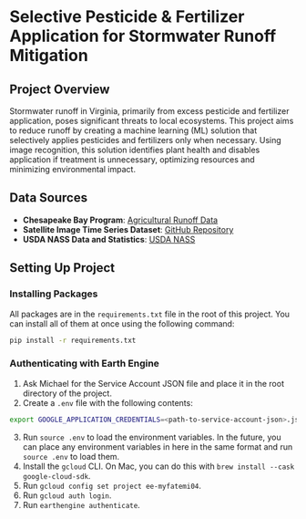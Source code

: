# Selective Pesticide & Fertilizer Application for Stormwater Runoff Mitigation

## Project Overview
Stormwater runoff in Virginia, primarily from excess pesticide and fertilizer application, poses significant threats to local ecosystems. This project aims to reduce runoff by creating a machine learning (ML) solution that selectively applies pesticides and fertilizers only when necessary. Using image recognition, this solution identifies plant health and disables application if treatment is unnecessary, optimizing resources and minimizing environmental impact.

## Data Sources
- **Chesapeake Bay Program**: [Agricultural Runoff Data](https://www.chesapeakebay.net/issues/threats-to-the-bay/agricultural-runoff)
- **Satellite Image Time Series Dataset**: [GitHub Repository](https://github.com/corentin-dfg/Satellite-Image-Time-Series-Datasets?tab=readme-ov-file)
- **USDA NASS Data and Statistics**: [USDA NASS](https://www.nass.usda.gov/Data_and_Statistics/)

## Setting Up Project

### Installing Packages

All packages are in the `requirements.txt` file in the root of this project. You can install all of them at once using the following command:
```bash
pip install -r requirements.txt
```

### Authenticating with Earth Engine

1. Ask Michael for the Service Account JSON file and place it in the root directory of the project.
2. Create a `.env` file with the following contents:
```bash
export GOOGLE_APPLICATION_CREDENTIALS=<path-to-service-account-json>.json
```
3. Run `source .env` to load the environment variables. In the future, you can place any environment variables in here in the same format and run `source .env` to load them.
4. Install the `gcloud` CLI. On Mac, you can do this with `brew install --cask google-cloud-sdk`.
5. Run `gcloud config set project ee-myfatemi04`.
6. Run `gcloud auth login`.
7. Run `earthengine authenticate`.
